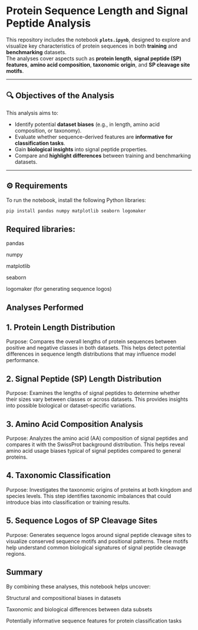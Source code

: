# Protein Sequence Length and Signal Peptide Analysis

This repository includes the notebook **`plots.ipynb`**, designed to explore and visualize key characteristics of protein sequences in both **training** and **benchmarking** datasets.  
The analyses cover aspects such as **protein length**, **signal peptide (SP) features**, **amino acid composition**, **taxonomic origin**, and **SP cleavage site motifs**.

---

## 🔍 Objectives of the Analysis

This analysis aims to:

- Identify potential **dataset biases** (e.g., in length, amino acid composition, or taxonomy).  
- Evaluate whether sequence-derived features are **informative for classification tasks**.  
- Gain **biological insights** into signal peptide properties.  
- Compare and **highlight differences** between training and benchmarking datasets.

---

## ⚙️ Requirements

To run the notebook, install the following Python libraries:

```bash
pip install pandas numpy matplotlib seaborn logomaker
```
## Required libraries:

pandas

numpy

matplotlib

seaborn

logomaker (for generating sequence logos)

## Analyses Performed
## 1. Protein Length Distribution

Purpose:
Compares the overall lengths of protein sequences between positive and negative classes in both datasets.
This helps detect potential differences in sequence length distributions that may influence model performance.

## 2. Signal Peptide (SP) Length Distribution

Purpose:
Examines the lengths of signal peptides to determine whether their sizes vary between classes or across datasets.
This provides insights into possible biological or dataset-specific variations.

## 3. Amino Acid Composition Analysis

Purpose:
Analyzes the amino acid (AA) composition of signal peptides and compares it with the SwissProt background distribution.
This helps reveal amino acid usage biases typical of signal peptides compared to general proteins.

## 4. Taxonomic Classification

Purpose:
Investigates the taxonomic origins of proteins at both kingdom and species levels.
This step identifies taxonomic imbalances that could introduce bias into classification or training results.

## 5. Sequence Logos of SP Cleavage Sites

Purpose:
Generates sequence logos around signal peptide cleavage sites to visualize conserved sequence motifs and positional patterns.
These motifs help understand common biological signatures of signal peptide cleavage regions.

## Summary

By combining these analyses, this notebook helps uncover:

Structural and compositional biases in datasets

Taxonomic and biological differences between data subsets

Potentially informative sequence features for protein classification tasks


